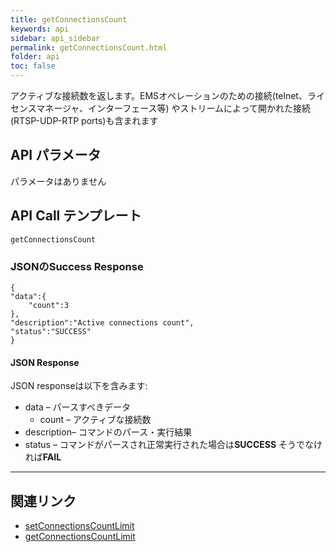 ```yaml
---
title: getConnectionsCount
keywords: api
sidebar: api_sidebar
permalink: getConnectionsCount.html
folder: api
toc: false
---
```


アクティブな接続数を返します。EMSオペレーションのための接続(telnet、ライセンスマネージャ、インターフェース等) やストリームによって開かれた接続(RTSP-UDP-RTP ports)も含まれます




## API パラメータ

パラメータはありません



## API Call テンプレート

```
getConnectionsCount
```



### JSONのSuccess Response

```
{
"data":{
    "count":3
},
"description":"Active connections count",
"status":"SUCCESS"
}
```



#### JSON Response

JSON responseは以下を含みます:

- data – パースすべきデータ
  - count – アクティブな接続数
- description– コマンドのパース・実行結果
- status – コマンドがパースされ正常実行された場合は**SUCCESS** そうでなければ**FAIL**

------

## 関連リンク

- [setConnectionsCountLimit](setConnectionsCountLimit.html)
- [getConnectionsCountLimit](getConnectionsCountLimit.html)